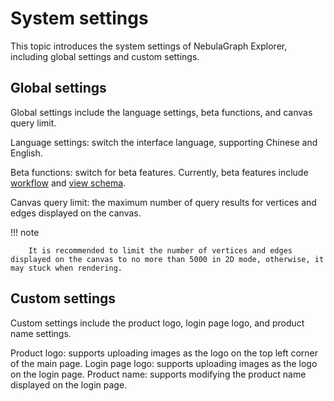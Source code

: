 # System settings

This topic introduces the system settings of NebulaGraph Explorer, including global settings and custom settings.

## Global settings

Global settings include the language settings, beta functions, and canvas query limit.

Language settings: switch the interface language, supporting Chinese and English.

Beta functions: switch for beta features. Currently, beta features include [workflow](workflow/workflows.md) and [view schema](db-management/10.create-schema.md).

Canvas query limit: the maximum number of query results for vertices and edges displayed on the canvas.

  !!! note

        It is recommended to limit the number of vertices and edges displayed on the canvas to no more than 5000 in 2D mode, otherwise, it may stuck when rendering.

## Custom settings

Custom settings include the product logo, login page logo, and product name settings.

Product logo: supports uploading images as the logo on the top left corner of the main page.
Login page logo: supports uploading images as the logo on the login page.
Product name: supports modifying the product name displayed on the login page.